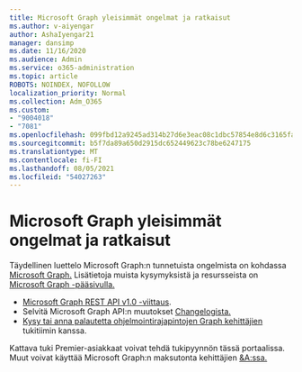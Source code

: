 ```yaml
---
title: Microsoft Graph yleisimmät ongelmat ja ratkaisut
ms.author: v-aiyengar
author: AshaIyengar21
manager: dansimp
ms.date: 11/16/2020
ms.audience: Admin
ms.service: o365-administration
ms.topic: article
ROBOTS: NOINDEX, NOFOLLOW
localization_priority: Normal
ms.collection: Adm_O365
ms.custom:
- "9004018"
- "7081"
ms.openlocfilehash: 099fbd12a9245ad314b27d6e3eac08c1dbc57854e8d6c3165fac81141d83bde6
ms.sourcegitcommit: b5f7da89a650d2915dc652449623c78be6247175
ms.translationtype: MT
ms.contentlocale: fi-FI
ms.lasthandoff: 08/05/2021
ms.locfileid: "54027263"
---
```

# <a name="microsoft-graph-common-issues-and-resolutions"></a>Microsoft Graph yleisimmät ongelmat ja ratkaisut

Täydellinen luettelo Microsoft Graph:n tunnetuista ongelmista on kohdassa [Microsoft Graph.](https://docs.microsoft.com/graph/known-issues) Lisätietoja muista kysymyksistä ja resursseista on [Microsoft Graph -pääsivulla.](https://docs.microsoft.com/graph/)

- [Microsoft Graph REST API v1.0 -viittaus](https://docs.microsoft.com/graph/api/overview?toc=.%2Fref%2Ftoc.json&view=graph-rest-1.0).
- Selvitä Microsoft Graph API:n muutokset [Changelogista.](https://docs.microsoft.com/graph/changelog) 
- [Kysy tai anna palautetta ohjelmointirajapintojen Graph kehittäjien](https://aka.ms/GraphDeveloperSupport) tukitiimin kanssa.

Kattava tuki Premier-asiakkaat voivat tehdä tukipyynnön tässä portaalissa. Muut voivat käyttää Microsoft Graph:n maksutonta kehittäjien [&A:ssa.](https://aka.ms/AskGraph)
